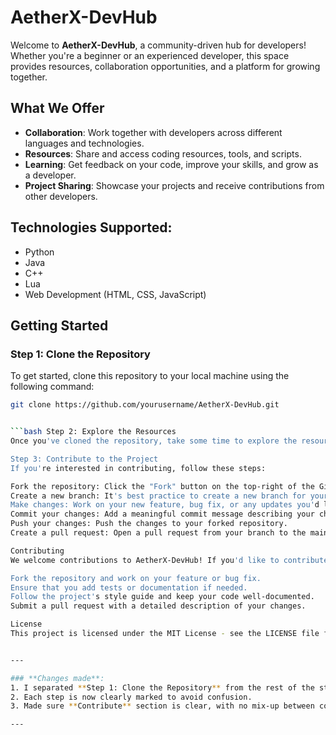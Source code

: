# AetherX-DevHub

Welcome to **AetherX-DevHub**, a community-driven hub for developers! Whether you're a beginner or an experienced developer, this space provides resources, collaboration opportunities, and a platform for growing together.

## What We Offer
- **Collaboration**: Work together with developers across different languages and technologies.
- **Resources**: Share and access coding resources, tools, and scripts.
- **Learning**: Get feedback on your code, improve your skills, and grow as a developer.
- **Project Sharing**: Showcase your projects and receive contributions from other developers.

## Technologies Supported:
- Python
- Java
- C++
- Lua
- Web Development (HTML, CSS, JavaScript)

## Getting Started

### Step 1: Clone the Repository
To get started, clone this repository to your local machine using the following command:

```bash
git clone https://github.com/yourusername/AetherX-DevHub.git


```bash Step 2: Explore the Resources
Once you've cloned the repository, take some time to explore the resources and documentation within it. These resources will help you understand the project better.

Step 3: Contribute to the Project
If you're interested in contributing, follow these steps:

Fork the repository: Click the "Fork" button on the top-right of the GitHub page to create your own copy of the repository.
Create a new branch: It's best practice to create a new branch for your changes.
Make changes: Work on your new feature, bug fix, or any updates you'd like to make.
Commit your changes: Add a meaningful commit message describing your changes.
Push your changes: Push the changes to your forked repository.
Create a pull request: Open a pull request from your branch to the main repository so the changes can be reviewed.

Contributing
We welcome contributions to AetherX-DevHub! If you'd like to contribute, please follow these guidelines:

Fork the repository and work on your feature or bug fix.
Ensure that you add tests or documentation if needed.
Follow the project's style guide and keep your code well-documented.
Submit a pull request with a detailed description of your changes.

License
This project is licensed under the MIT License - see the LICENSE file for details.


---

### **Changes made**:
1. I separated **Step 1: Clone the Repository** from the rest of the steps to make the flow more logical.
2. Each step is now clearly marked to avoid confusion.
3. Made sure **Contribute** section is clear, with no mix-up between contributing steps and cloning.

---


